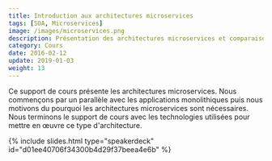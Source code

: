 ```yaml
---
title: Introduction aux architectures microservices
tags: [SOA, Microservices]
image: /images/microservices.png
description: Présentation des architectures microservices et comparaison avec les architectures monolithiques et SOA.
category: Cours
date: 2016-02-12
update: 2019-01-03
weight: 13
---
```


Ce support de cours présente les architectures microservices. Nous commençons par un parallèle avec les applications monolithiques puis nous motivons du pourquoi les architectures microservices sont nécessaires. Nous terminons le support de cours avec les technologies utilisées pour mettre en œuvre ce type d'architecture.

{% include slides.html type="speakerdeck" id="d01ee40706f34300b4d29f37beea4e6b" %}
